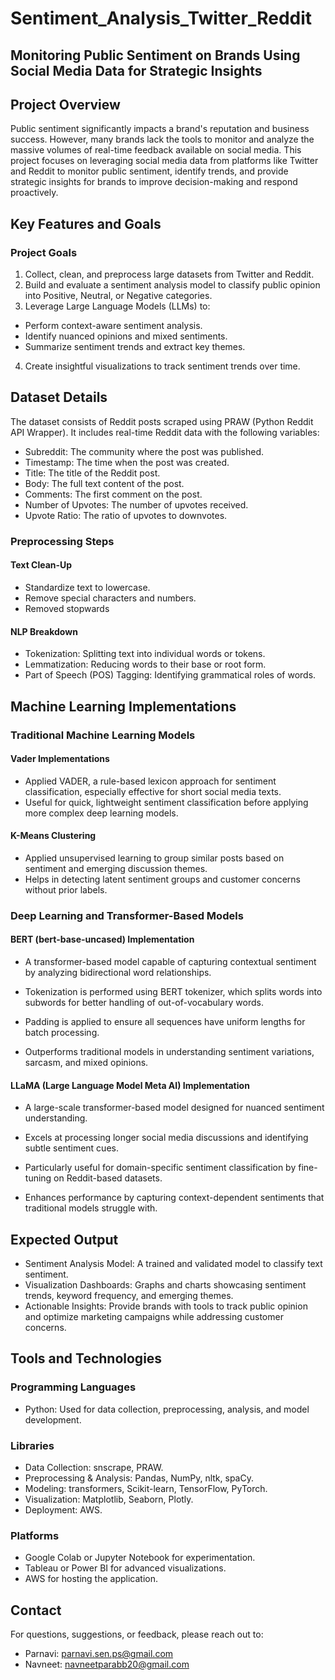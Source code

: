 # Sentiment_Analysis_Twitter_Reddit 
## Monitoring Public Sentiment on Brands Using Social Media Data for Strategic Insights 
## Project Overview
Public sentiment significantly impacts a brand's reputation and business success. However, many brands lack the tools to monitor and analyze the massive volumes of real-time feedback available on social media. This project focuses on leveraging social media data from platforms like Twitter and Reddit to monitor public sentiment, identify trends, and provide strategic insights for brands to improve decision-making and respond proactively. 
## Key Features and Goals
### Project Goals
1. Collect, clean, and preprocess large datasets from Twitter and Reddit.
2. Build and evaluate a sentiment analysis model to classify public opinion into Positive, Neutral, or Negative categories.
3. Leverage Large Language Models (LLMs) to:
- Perform context-aware sentiment analysis.
- Identify nuanced opinions and mixed sentiments.
- Summarize sentiment trends and extract key themes.
4. Create insightful visualizations to track sentiment trends over time.
## Dataset Details
The dataset consists of Reddit posts scraped using PRAW (Python Reddit API Wrapper). It includes real-time Reddit data with the following variables:

- Subreddit: The community where the post was published.
- Timestamp: The time when the post was created.
- Title:  The title of the Reddit post.
- Body: The full text content of the post.
- Comments: The first comment on the post.
- Number of Upvotes: The number of upvotes received.
- Upvote Ratio: The ratio of upvotes to downvotes.
### Preprocessing Steps
#### Text Clean-Up
- Standardize text to lowercase.
- Remove special characters and numbers.
- Removed stopwards
#### NLP Breakdown
- Tokenization: Splitting text into individual words or tokens.
- Lemmatization: Reducing words to their base or root form.
- Part of Speech (POS) Tagging: Identifying grammatical roles of words.

## Machine Learning Implementations
### Traditional Machine Learning Models
#### Vader Implementations
- Applied VADER, a rule-based lexicon approach for sentiment classification, especially effective for short social media texts.
- Useful for quick, lightweight sentiment classification before applying more complex deep learning models.
#### K-Means Clustering
- Applied unsupervised learning to group similar posts based on sentiment and emerging discussion themes.
- Helps in detecting latent sentiment groups and customer concerns without prior labels.
### Deep Learning and Transformer-Based Models
#### BERT (bert-base-uncased) Implementation
- A transformer-based model capable of capturing contextual sentiment by analyzing bidirectional word relationships.

- Tokenization is performed using BERT tokenizer, which splits words into subwords for better handling of out-of-vocabulary words.

- Padding is applied to ensure all sequences have uniform lengths for batch processing.

- Outperforms traditional models in understanding sentiment variations, sarcasm, and mixed opinions.
#### LLaMA (Large Language Model Meta AI) Implementation
- A large-scale transformer-based model designed for nuanced sentiment understanding.

- Excels at processing longer social media discussions and identifying subtle sentiment cues.

- Particularly useful for domain-specific sentiment classification by fine-tuning on Reddit-based datasets.

- Enhances performance by capturing context-dependent sentiments that traditional models struggle with.
## Expected Output
- Sentiment Analysis Model: A trained and validated model to classify text sentiment.
- Visualization Dashboards: Graphs and charts showcasing sentiment trends, keyword frequency, and emerging themes.
- Actionable Insights: Provide brands with tools to track public opinion and optimize marketing campaigns while addressing customer concerns.
## Tools and Technologies
### Programming Languages
- Python: Used for data collection, preprocessing, analysis, and model development.
### Libraries
- Data Collection: snscrape, PRAW.
- Preprocessing & Analysis: Pandas, NumPy, nltk, spaCy.
- Modeling: transformers, Scikit-learn, TensorFlow, PyTorch.
- Visualization: Matplotlib, Seaborn, Plotly.
- Deployment: AWS.
### Platforms
- Google Colab or Jupyter Notebook for experimentation.
- Tableau or Power BI for advanced visualizations.
- AWS for hosting the application.
## Contact
For questions, suggestions, or feedback, please reach out to:
- Parnavi: parnavi.sen.ps@gmail.com
- Navneet: navneetparabb20@gmail.com
